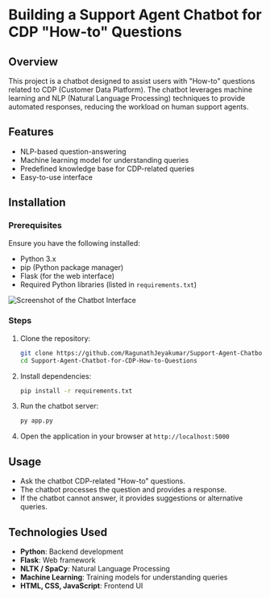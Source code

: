 # Building a Support Agent Chatbot for CDP "How-to" Questions

## Overview
This project is a chatbot designed to assist users with "How-to" questions related to CDP (Customer Data Platform). The chatbot leverages machine learning and NLP (Natural Language Processing) techniques to provide automated responses, reducing the workload on human support agents.

## Features
- NLP-based question-answering
- Machine learning model for understanding queries
- Predefined knowledge base for CDP-related queries
- Easy-to-use interface

## Installation

### Prerequisites
Ensure you have the following installed:
- Python 3.x
- pip (Python package manager)
- Flask (for the web interface)
- Required Python libraries (listed in `requirements.txt`)
  

![Screenshot of the Chatbot Interface](https://github.com/RagunathJeyakumar/Support-Agent-Chatbot-for-CDP-How-to-Questions/screenimage(3).png)

### Steps
1. Clone the repository:
   ```sh
   git clone https://github.com/RagunathJeyakumar/Support-Agent-Chatbot-for-CDP-How-to-Questions.git
   cd Support-Agent-Chatbot-for-CDP-How-to-Questions
   ```
2. Install dependencies:
   ```sh
   pip install -r requirements.txt
   ```
3. Run the chatbot server:
   ```sh
   py app.py
   ```
4. Open the application in your browser at `http://localhost:5000`

## Usage
- Ask the chatbot CDP-related "How-to" questions.
- The chatbot processes the question and provides a response.
- If the chatbot cannot answer, it provides suggestions or alternative queries.

## Technologies Used
- **Python**: Backend development
- **Flask**: Web framework
- **NLTK / SpaCy**: Natural Language Processing
- **Machine Learning**: Training models for understanding queries
- **HTML, CSS, JavaScript**: Frontend UI



